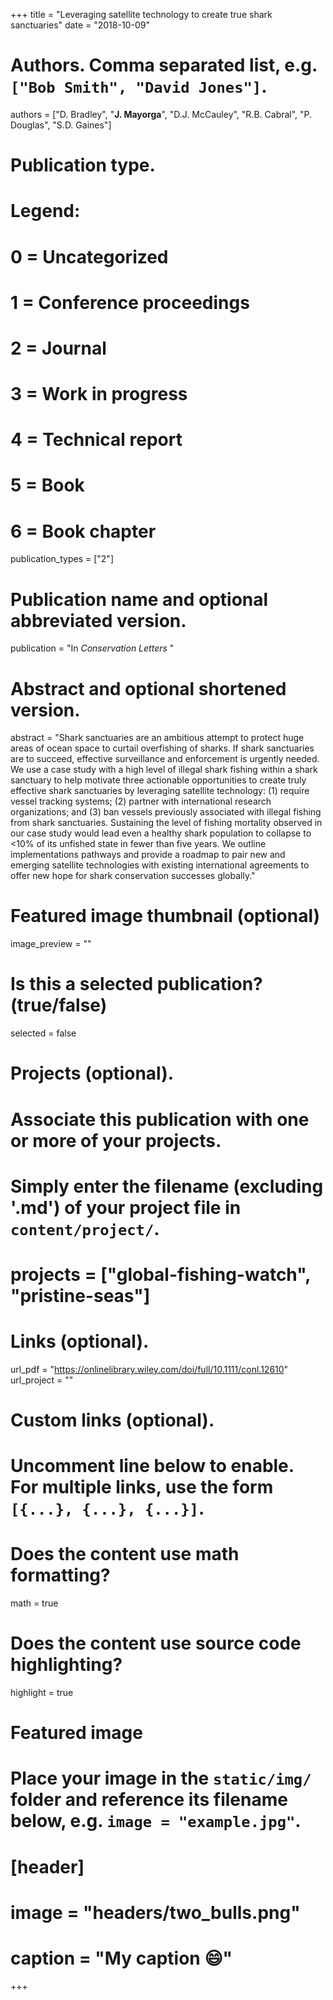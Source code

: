 +++
title = "Leveraging satellite technology to create true shark sanctuaries"
date = "2018-10-09"

# Authors. Comma separated list, e.g. `["Bob Smith", "David Jones"]`.
authors = ["D. Bradley", "**J. Mayorga**", "D.J. McCauley", "R.B. Cabral", "P. Douglas", "S.D. Gaines"]

# Publication type.
# Legend:
# 0 = Uncategorized
# 1 = Conference proceedings
# 2 = Journal
# 3 = Work in progress
# 4 = Technical report
# 5 = Book
# 6 = Book chapter
publication_types = ["2"]

# Publication name and optional abbreviated version.
publication = "In *Conservation Letters* "

# Abstract and optional shortened version.
abstract = "Shark sanctuaries are an ambitious attempt to protect huge areas of ocean space to curtail overfishing of sharks. If shark sanctuaries are to succeed, effective surveillance and enforcement is urgently needed. We use a case study with a high level of illegal shark fishing within a shark sanctuary to help motivate three actionable opportunities to create truly effective shark sanctuaries by leveraging satellite technology: (1) require vessel tracking systems; (2) partner with international research organizations; and (3) ban vessels previously associated with illegal fishing from shark sanctuaries. Sustaining the level of fishing mortality observed in our case study would lead even a healthy shark population to collapse to <10% of its unfished state in fewer than five years. We outline implementations pathways and provide a roadmap to pair new and emerging satellite technologies with existing international agreements to offer new hope for shark conservation successes globally."

# Featured image thumbnail (optional)
image_preview = ""

# Is this a selected publication? (true/false)
selected = false

# Projects (optional).
#   Associate this publication with one or more of your projects.
#   Simply enter the filename (excluding '.md') of your project file in `content/project/`.
# projects = ["global-fishing-watch", "pristine-seas"]

# Links (optional).
url_pdf = "https://onlinelibrary.wiley.com/doi/full/10.1111/conl.12610"
url_project = ""

# Custom links (optional).
#   Uncomment line below to enable. For multiple links, use the form `[{...}, {...}, {...}]`.

# Does the content use math formatting?
math = true

# Does the content use source code highlighting?
highlight = true

# Featured image
# Place your image in the `static/img/` folder and reference its filename below, e.g. `image = "example.jpg"`.
# [header]
# image = "headers/two_bulls.png"
# caption = "My caption :smile:"

+++
